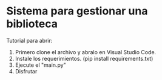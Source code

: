# Sistema para gestionar una biblioteca
Tutorial para abrir:
1. Primero clone el archivo y abralo en Visual Studio Code.
2. Instale los requerimientos. (pip install requirements.txt)
3. Ejecute el "main.py"
4. Disfrutar
